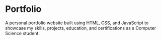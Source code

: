 # Portfolio
A personal portfolio website built using HTML, CSS, and JavaScript to showcase my skills, projects, education, and certifications as a Computer Science student.
